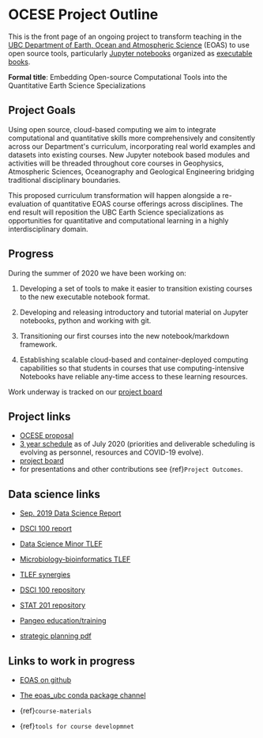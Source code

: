 # OCESE Project Outline
This is the front page of an ongoing project to transform teaching in the [UBC Department of Earth, Ocean and Atmospheric Science](https://www.eoas.ubc.ca/) (EOAS) to use open source tools, particularly [Jupyter notebooks](https://www.jupyter.org/) organized as [executable books](https://executablebooks.org/en/latest/).

**Formal title**: Embedding Open-source Computational Tools into the Quantitative Earth Science Specializations

## Project Goals

Using open source, cloud-based computing we aim to integrate computational and quantitative skills more comprehensively and consitently across our Department's curriculum, incorporating real world examples and datasets into existing courses. New Jupyter notebook based modules and activities will be threaded throughout core courses in Geophysics, Atmospheric Sciences, Oceanography and Geological Engineering bridging traditional disciplinary boundaries. 

This proposed curriculum transformation will happen alongside a re-evaluation of quantitative EOAS course offerings across disciplines. The end result will reposition the UBC Earth Science specializations as opportunities for quantitative and computational learning in a highly interdisciplinary domain.

## Progress

During the summer of 2020 we have been working on:

1. Developing a set of tools to make it easier to transition existing courses to the new executable notebook format.

2. Developing and releasing introductory and tutorial material on Jupyter notebooks, python and working with git.

3. Transitioning our first courses into the new notebook/markdown framework.

4. Establishing scalable cloud-based and container-deployed computing capabilities so that students in courses that use computing-intensive Notebooks have reliable any-time access to these learning resources.

Work underway is tracked on our [project board](https://github.com/eoas-ubc/eoas_tlef/projects/2)

## Project links

* [OCESE proposal](https://github.com/eoas-ubc/eoas-ubc.github.io/blob/docs/pdffiles/ocese_proposal_2019.pdf)
* [3 year schedule](https://eoas-ubc.github.io/pdffiles/project_timeline.pdf) as of July 2020 (priorities and deliverable scheduling is evolving as personnel, resources and COVID-19 evolve).
* [project board](https://github.com/eoas-ubc/eoas_tlef/projects/2)
* for presentations and other contributions see {ref}`Project Outcomes`.

## Data science links

* [Sep. 2019 Data Science Report](https://github.com/eoas-ubc/eoas-ubc.github.io/blob/docs/pdffiles/Data_Science_Report_Sept2019.pdf)

* [DSCI 100 report](https://ubc-dsci.github.io/dsci-100-a-report/dsci-100-a-report.html#1)

* [Data Science Minor TLEF](https://github.com/eoas-ubc/eoas-ubc.github.io/blob/docs/pdffiles/dsci_minor.pdf)

* [Microbiology-bioinformatics TLEF](https://tlef.ubc.ca/funded-proposals/entry/15/)

* [TLEF synergies](https://github.com/eoas-ubc/eoas-ubc.github.io/blob/docs/pdffiles/tlef_synergies.pdf)

* [DSCI 100 repository](https://github.com/UBC-DSCI)

* [STAT 201 repository](https://github.com/UBC-DSCI/stat-201)

* [Pangeo education/training](https://discourse.pangeo.io/t/poets-core-pangeo-education-needs-you/355)

* [strategic planning pdf](https://github.com/eoas-ubc/eoas-ubc.github.io/blob/docs/pdffiles/strategic_planning.pdf)

## Links to work in progress

* [EOAS on github](https://github.com/eoas-ubc)

* [The eoas_ubc conda package channel](https://anaconda.org/eoas_ubc/dashboard)

* {ref}`course-materials`

* {ref}`tools for course developmnet`
